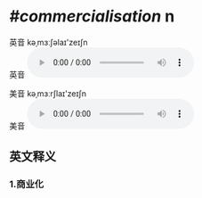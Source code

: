 # ***\#commercialisation*** n
英音 kəˌmɜːʃəlaɪ'zeɪʃn  
英音
<audio src="./media/commercialisation1_AAC.aac" controls="controls"></audio>

美音 kəˌmɜːrʃlaɪ'zeɪʃn  
美音
<audio src="./media/commercialisation2_AAC.aac" controls="controls"></audio>



  

英文释义
---
### 1.**商业化**  


